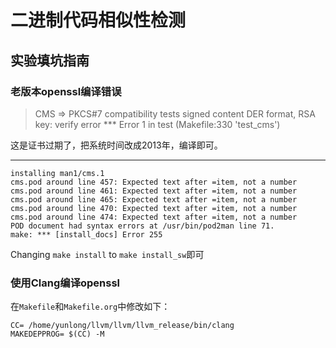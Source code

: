 # 二进制代码相似性检测
## 实验填坑指南
### 老版本openssl编译错误
> CMS => PKCS#7 compatibility tests
> signed content DER format, RSA key: verify error
> *** Error 1 in test (Makefile:330 'test_cms')

这是证书过期了，把系统时间改成2013年，编译即可。

---

```
installing man1/cms.1
cms.pod around line 457: Expected text after =item, not a number
cms.pod around line 461: Expected text after =item, not a number
cms.pod around line 465: Expected text after =item, not a number
cms.pod around line 470: Expected text after =item, not a number
cms.pod around line 474: Expected text after =item, not a number
POD document had syntax errors at /usr/bin/pod2man line 71.
make: *** [install_docs] Error 255
```


Changing
`make install` to `make install_sw`即可


### 使用Clang编译openssl
在`Makefile`和`Makefile.org`中修改如下：
```
CC= /home/yunlong/llvm/llvm/llvm_release/bin/clang
MAKEDEPPROG= $(CC) -M
```